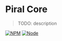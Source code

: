 # Piral Core

> TODO: description

[![NPM](https://img.shields.io/npm/v/piral-core.svg)](https://www.npmjs.com/package/piral-core)
[![Node](https://img.shields.io/node/v/piral-core.svg)](https://www.npmjs.com/package/piral-core)
